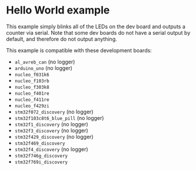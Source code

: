 # Hello World example

This example simply blinks all of the LEDs on the dev board and outputs a counter via serial.
Note that some dev boards do not have a serial output by default, and therefore do not output anything.

This example is compatible with these development boards:

- `al_avreb_can` (no logger)
- `arduino_uno` (no logger)
- `nucleo_f031k6`
- `nucleo_f103rb`
- `nucleo_f303k8`
- `nucleo_f401re`
- `nucleo_f411re`
- `nucleo_f429zi`
- `stm32f072_discovery` (no logger)
- `stm32f103c8t6_blue_pill` (no logger)
- `stm32f1_discovery` (no logger)
- `stm32f3_discovery` (no logger)
- `stm32f429_discovery` (no logger)
- `stm32f469_discovery`
- `stm32f4_discovery` (no logger)
- `stm32f746g_discovery`
- `stm32f769i_discovery`
